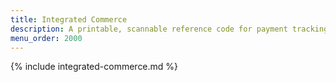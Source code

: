 ```yaml
---
title: Integrated Commerce
description: A printable, scannable reference code for payment tracking.
menu_order: 2000
---
```


{% include integrated-commerce.md %}
